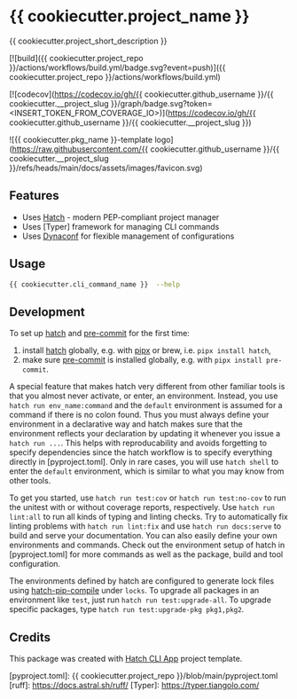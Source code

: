# {{ cookiecutter.project_name }}

{{ cookiecutter.project_short_description }}

<!-- TODO Enable and configure your workflows -->
[![build]({{ cookiecutter.project_repo }}/actions/workflows/build.yml/badge.svg?event=push)]({{ cookiecutter.project_repo }}/actions/workflows/build.yml)
<!-- TODO Replace <INSERT_TOKEN_FROM_COVERAGE_IO> string with actual token for your project in Coverage.io -->
[![codecov](https://codecov.io/gh/{{ cookiecutter.github_username }}/{{ cookiecutter.__project_slug }}/graph/badge.svg?token=<INSERT_TOKEN_FROM_COVERAGE_IO>)](https://codecov.io/gh/{{ cookiecutter.github_username }}/{{ cookiecutter.__project_slug }})

![{{ cookiecutter.pkg_name }}-template logo](https://raw.githubusercontent.com/{{ cookiecutter.github_username }}/{{ cookiecutter.__project_slug }}/refs/heads/main/docs/assets/images/favicon.svg)


## Features

* Uses [Hatch] - modern PEP-compliant project manager
* Uses [Typer] framework for managing CLI commands
* Uses [Dynaconf] for flexible management of configurations

## Usage

```bash
{{ cookiecutter.cli_command_name }}  --help
```

## Development

To set up [hatch] and [pre-commit] for the first time:

1. install [hatch] globally, e.g. with [pipx] or brew, i.e. `pipx install hatch`,
2. make sure [pre-commit] is installed globally, e.g. with `pipx install pre-commit`.

A special feature that makes hatch very different from other familiar tools is that you almost never
activate, or enter, an environment. Instead, you use `hatch run env_name:command` and the `default` environment
is assumed for a command if there is no colon found. Thus you must always define your environment in a declarative
way and hatch makes sure that the environment reflects your declaration by updating it whenever you issue
a `hatch run ...`. This helps with reproducability and avoids forgetting to specify dependencies since the
hatch workflow is to specify everything directly in [pyproject.toml]. Only in rare cases, you
will use `hatch shell` to enter the `default` environment, which is similar to what you may know from other tools.

To get you started, use `hatch run test:cov` or `hatch run test:no-cov` to run the unitest with or without coverage reports,
respectively. Use `hatch run lint:all` to run all kinds of typing and linting checks. Try to automatically fix linting
problems with `hatch run lint:fix` and use `hatch run docs:serve` to build and serve your documentation.
You can also easily define your own environments and commands. Check out the environment setup of hatch
in [pyproject.toml] for more commands as well as the package, build and tool configuration.

The environments defined by hatch are configured to generate lock files using [hatch-pip-compile] under `locks`.
To upgrade all packages in an environment like `test`, just run `hatch run test:upgrade-all`. To upgrade specific
packages, type `hatch run test:upgrade-pkg pkg1,pkg2`.

## Credits

This package was created with [Hatch CLI App] project template.

[dynaconf]: https://www.dynaconf.com/
[Hatch CLI App]: https://github.com/turboBasic/hatch-cli-app
[hatch-pip-compile]: https://github.com/juftin/hatch-pip-compile
[hatch]: https://hatch.pypa.io/
[mypy]: https://mypy-lang.org/
[pipx]: https://pypa.github.io/pipx/
[pre-commit]: https://pre-commit.com/
[pyproject.toml]: {{ cookiecutter.project_repo }}/blob/main/pyproject.toml
[ruff]: https://docs.astral.sh/ruff/
[Typer]: https://typer.tiangolo.com/
